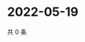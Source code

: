 # 2022-05-19

共 0 条

<!-- BEGIN WEIBO -->
<!-- 最后更新时间 Thu May 19 2022 09:38:36 GMT+0800 (China Standard Time) -->

<!-- END WEIBO -->
